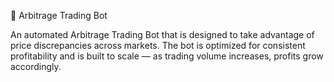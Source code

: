 🚀 Arbitrage Trading Bot

An automated Arbitrage Trading Bot that is designed to take advantage of price discrepancies across markets.
The bot is optimized for consistent profitability and is built to scale — as trading volume increases, profits grow accordingly.
